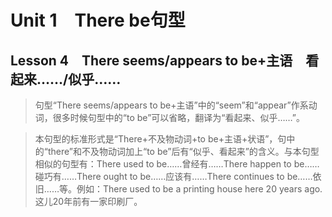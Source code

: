 ﻿ # Unit 1　There be句型
 ## Lesson 4　There seems/appears to be+主语　看起来……/似乎……
 
> 句型“There seems/appears to be+主语”中的“seem”和“appear”作系动词，很多时候句型中的“to be”可以省略，翻译为“看起来、似乎……”。

> 本句型的标准形式是“There+不及物动词+to be+主语+状语”，句中的“there”和不及物动词加上“to be”后有“似乎、看起来”的含义。与本句型相似的句型有：There used to be……曾经有……There happen to be……碰巧有……There ought to be……应该有……There continues to be……依旧……等。例如：There used to be a printing house here 20 years ago.这儿20年前有一家印刷厂。


 
